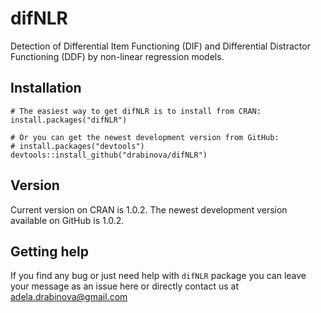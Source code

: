 # difNLR
Detection of Differential Item Functioning (DIF) and Differential Distractor Functioning (DDF) by non-linear regression models.

## Installation
```
# The easiest way to get difNLR is to install from CRAN:
install.packages("difNLR")

# Or you can get the newest development version from GitHub:
# install.packages("devtools")
devtools::install_github("drabinova/difNLR")
```
## Version
Current version on CRAN is 1.0.2. The newest development version available on GitHub is 1.0.2.

## Getting help
If you find any bug or just need help with `difNLR` package you can leave your message as an issue here or directly contact us at adela.drabinova@gmail.com
